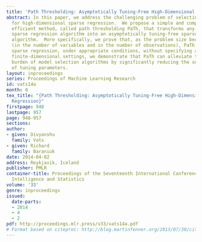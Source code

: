 ```yaml
---
title: 'Path Thresholding: Asymptotically Tuning-Free High-Dimensional Sparse Regression'
abstract: In this paper, we address the challenging problem of selecting tuning parameters
  for high-dimensional sparse regression.  We propose a simple and computationally
  efficient method, called path thresholding PaTh, that transforms any tuning parameter-dependent
  sparse regression algorithm into an asymptotically tuning-free sparse regression
  algorithm.  More specifically, we prove that, as the problem size becomes large
  (in the number of variables and in the number of observations), PaTh performs accurate
  sparse regression, under appropriate conditions, without specifying a tuning parameter.  In
  finite-dimensional settings, we demonstrate that PaTh can alleviate the computational
  burden of model selection algorithms by significantly reducing the search space
  of tuning parameters.
layout: inproceedings
series: Proceedings of Machine Learning Research
id: vats14a
month: 0
tex_title: "{Path Thresholding: Asymptotically Tuning-Free High-Dimensional Sparse
  Regression}"
firstpage: 948
lastpage: 957
page: 948-957
sections: 
author:
- given: Divyanshu
  family: Vats
- given: Richard
  family: Baraniuk
date: 2014-04-02
address: Reykjavik, Iceland
publisher: PMLR
container-title: Proceedings of the Seventeenth International Conference on Artificial
  Intelligence and Statistics
volume: '33'
genre: inproceedings
issued:
  date-parts:
  - 2014
  - 4
  - 2
pdf: http://proceedings.mlr.press/v33/vats14a.pdf
# Format based on citeproc: http://blog.martinfenner.org/2013/07/30/citeproc-yaml-for-bibliographies/
---
```

